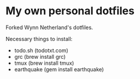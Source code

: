 # My own personal dotfiles #

Forked Wynn Netherland's dotfiles.

Necessary things to install:

* todo.sh (todotxt.com)
* grc (brew install grc)
* tmux (brew install tmux)
* earthquake (gem install earthquake)
